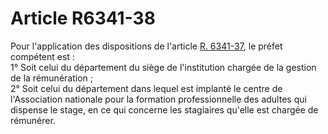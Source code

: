 # Article R6341-38

  
Pour l'application des dispositions de l'article [R. 6341-37][1], le préfet compétent est :   
1° Soit celui du département du siège de l'institution chargée de la gestion de la rémunération ;   
2° Soit celui du département dans lequel est implanté le centre de l'Association nationale pour la formation professionnelle des adultes qui dispense le stage, en ce qui concerne les stagiaires qu'elle est chargée de rémunérer.

 [1]: /affichCodeArticle.do?cidTexte=LEGITEXT000006072050&idArticle=LEGIARTI000018498890&dateTexte=&categorieLien=cid